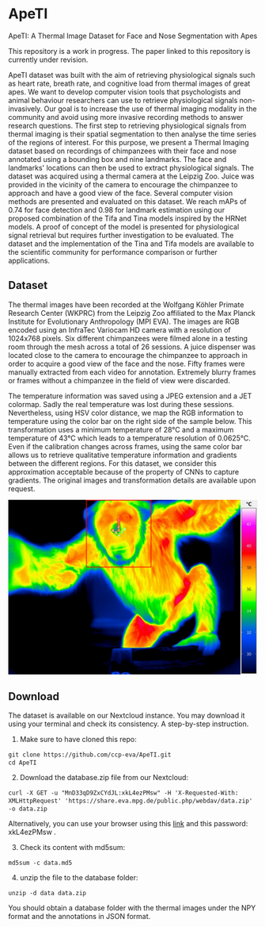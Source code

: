 # ApeTI
ApeTI: A Thermal Image Dataset for Face and Nose Segmentation with Apes

This repository is a work in progress. The paper linked to this repository is currently under revision.

ApeTI dataset was built with the aim of retrieving physiological signals such as heart rate, breath rate, and cognitive load from thermal images of great apes. We want to develop computer vision tools that psychologists and animal behaviour researchers can use to retrieve physiological signals non-invasively.
Our goal is to increase the use of thermal imaging modality in the community and avoid using more invasive recording methods to answer research questions. The first step to retrieving physiological signals from thermal imaging is their spatial segmentation to then analyse the time series of the regions of interest.
For this purpose, we present a Thermal Imaging dataset based on recordings of chimpanzees with their face and nose annotated using a bounding box and nine landmarks.
The face and landmarks' locations can then be used to extract physiological signals. The dataset was acquired using a thermal camera at the Leipzig Zoo. 
Juice was provided in the vicinity of the camera to encourage the chimpanzee to approach and have a good view of the face. Several computer vision methods are presented and evaluated on this dataset.
We reach mAPs of 0.74 for face detection and 0.98 for landmark estimation using our proposed combination of the Tifa and Tina models inspired by the HRNet models.
A proof of concept of the model is presented for physiological signal retrieval but requires further investigation to be evaluated.
The dataset and the implementation of the Tina and Tifa models are available to the scientific community for performance comparison or further applications.

## Dataset
The thermal images have been recorded at the Wolfgang Köhler Primate Research Center (WKPRC) from the Leipzig Zoo affiliated to the Max Planck Institute for Evolutionary Anthropology (MPI EVA). 
The images are RGB encoded using an InfraTec Variocam HD camera with a resolution of 1024x768 pixels. Six different chimpanzees were filmed alone in a testing room through the mesh across a total of 26 sessions. A juice dispenser was located close to the camera to encourage the chimpanzee to approach in order to acquire a good view of the face and the nose. Fifty frames were manually extracted from each video for annotation. Extremely blurry frames or frames without a chimpanzee in the field of view were discarded.

The temperature information was saved using a JPEG extension and a JET colormap. Sadly the real temperature was lost during these sessions. Nevertheless, using HSV color distance, we map the RGB information to temperature using the color bar on the right side of the sample below. This transformation uses a minimum temperature of 28°C and a maximum temperature of 43°C which leads to a temperature resolution of 0.0625°C. Even if the calibration changes across frames, using the same color bar allows us to retrieve qualitative temperature information and gradients between the different regions. For this dataset, we consider this approximation acceptable because of the property of CNNs to capture gradients.
The original images and transformation details are available upon request.

![](dataset_sample.png)

## Download
The dataset is available on our Nextcloud instance.
You may download it using your terminal and check its consistency.
A step-by-step instruction.

1. Make sure to have cloned this repo:
```
git clone https://github.com/ccp-eva/ApeTI.git
cd ApeTI
```

2. Download the database.zip file from our Nextcloud:
```
curl -X GET -u "MnD33qD9ZxCYdJL:xkL4ezPMsw" -H 'X-Requested-With: XMLHttpRequest' 'https://share.eva.mpg.de/public.php/webdav/data.zip' -o data.zip
```
Alternatively, you can use your browser using this [link](https://share.eva.mpg.de/index.php/s/MnD33qD9ZxCYdJL) and this password: xkL4ezPMsw .

3. Check its content with md5sum:
```
md5sum -c data.md5
```

4. unzip the file to the database folder:
```
unzip -d data data.zip
```

You should obtain a database folder with the thermal images under the NPY format and the annotations in JSON format.
